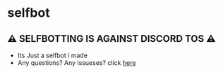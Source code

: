 # selfbot
## ⚠️ SELFBOTTING IS AGAINST DISCORD TOS ⚠️

 - Its Just a selfbot i made
 - Any questions? Any issueses? click [here](https://github.com/AshKetchumPL/selfbot/issues)
